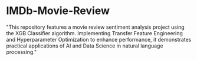 # IMDb-Movie-Review
"This repository features a movie review sentiment analysis project using the XGB Classifier algorithm. Implementing Transfer Feature Engineering and Hyperparameter Optimization to enhance performance, it demonstrates practical applications of AI and Data Science in natural language processing."
